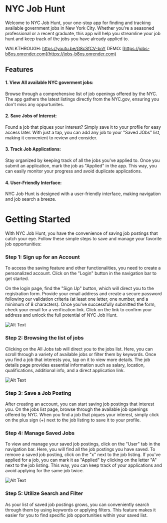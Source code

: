 
# NYC Job Hunt

Welcome to NYC Job Hunt, your one-stop app for finding and tracking available government jobs in New York City. Whether you're a seasoned professional or a recent graduate, this app will help you streamline your job hunt and keep track of the jobs you have already applied to.

WALKTHROUGH: https://youtu.be/G8cSfCV-bnY
DEMO: [https://jobs-b8os.onrender.com](https://jobs-b8os.onrender.com)

## Features

#### 1. View All available NYC goverment jobs:
Browse through a comprehensive list of job openings offered by the NYC.  The app gathers the latest listings directly from the NYC.gov, ensuring you don't miss any oppurtunites.

#### 2. Save Jobs of Interest:
Found a job that piques your interest? Simply save it to your profile for easy access later. With just a tap, you can add any job to your "Saved JObs" list, making it convenient to review and consider. 

#### 3. Track Job Applications:
Stay organized by keeping track of all the jobs you've applied to. Once you submit an application, mark the job as "Applied" in the app. This way, you can easily monitor your progress and avoid duplicate applications.

#### 4. User-Friendly Interface:
NYC Job Hunt is designed with a user-friendly interface, making navigation and job search a breeze. 


# Getting Started

With NYC Job Hunt, you have the convenience of saving job postings that catch your eye. Follow these simple steps to save and manage your favorite job opportunities:

### Step 1: Sign up for an Account
To access the saving feature and other functionalities, you need to create a personalized account. Click on the "Login" button in the navigation bar to get started.

On the login page, find the "Sign Up" button, which will direct you to the registration form. Provide your email address and create a secure password following our validation criteria (at least one letter, one number, and a minimum of 8 characters). Once you've successfully submitted the form, check your email for a verification link. Click on the link to confirm your address and unlock the full potential of NYC Job Hunt.

![Alt Text](./media/gifs/2.signup.gif)

### Step 2: Browsing the list of jobs

Clicking on the All Jobs tab will direct you to the jobs list. Here, you can scroll through a variety of available jobs or filter them by keywords. Once you find a job that interests you, tap on it to view more details. The job details page provides essential information such as salary, location, qualifications, additional info, and a direct application link.

![Alt Text](./media/gifs/1.browsing.gif)

### Step 3: Save a Job Posting
After creating an account, you can start saving job postings that interest you. On the jobs list page, browse through the available job openings offered by NYC. When you find a job that piques your interest, simply click on the plus sign (+) next to the job listing to save it to your profile.


### Step 4: Manage Saved Jobs
To view and manage your saved job postings, click on the "User" tab in the navigation bar. Here, you will find all the job postings you have saved. To remove a saved job posting, click on the "x" next to the job listing. If you've applied for a job, you can mark it as "Applied" by clicking on the letter "A" next to the job listing. This way, you can keep track of your applications and avoid applying for the same job twice.

![Alt Text](./media/gifs/3.saving_jobs.gif)

### Step 5: Utilize Search and Filter
As your list of saved job postings grows, you can conveniently search through them by using keywords or applying filters. This feature makes it easier for you to find specific job opportunities within your saved list.
